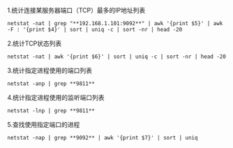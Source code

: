 1.统计连接某服务器端口（TCP）最多的IP地址列表
``` 
netstat -nat | grep "**192.168.1.101:9092**" | awk '{print $5}' | awk -F : '{print $4}' | sort | uniq -c | sort -nr | head -20
```
2.统计TCP状态列表

```
netstat -nat | awk '{print $6}' | sort | uniq -c | sort -nr | head -20
```
3.统计指定进程使用的端口列表
```
netstat -anp | grep **9811**
```

4.统计指定进程使用的监听端口列表
```
netstat -lnp | grep **9811**
```
5.查找使用指定端口的进程

```
netstat -nap | grep **9092** | awk '{print $7}' | sort | uniq 
```
